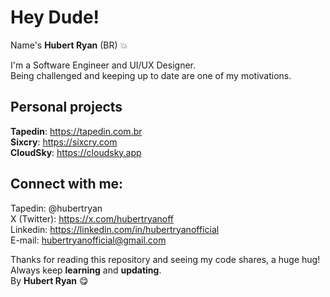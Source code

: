 # Hey Dude!

Name's **Hubert Ryan** (BR) 💥

I'm a Software Engineer and UI/UX Designer. <br/>
Being challenged and keeping up to date are one of my motivations.

## Personal projects

**Tapedin**: https://tapedin.com.br </br>
**Sixcry**: https://sixcry.com </br>
**CloudSky**: https://cloudsky.app </br>

## Connect with me:

Tapedin: @hubertryan </br>
X (Twitter): https://x.com/hubertryanoff </br>
Linkedin: https://linkedin.com/in/hubertryanofficial </br>
E-mail: hubertryanofficial@gmail.com </br>

Thanks for reading this repository and seeing my code shares, a huge hug!
Always keep **learning** and **updating**.</br>
By **Hubert Ryan** 😋
